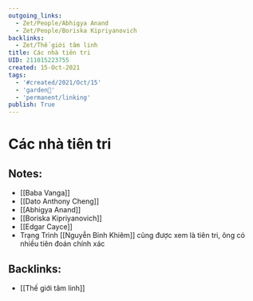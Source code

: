 ```yaml
---
outgoing_links:
  - Zet/People/Abhigya Anand
  - Zet/People/Boriska Kipriyanovich
backlinks:
  - Zet/Thế giới tâm linh
title: Các nhà tiên tri
UID: 211015223755
created: 15-Oct-2021
tags:
  - '#created/2021/Oct/15'
  - 'garden🏡'
  - 'permanent/linking'
publish: True
---
```

# Các nhà tiên tri

## Notes:
- [[Baba Vanga]]
- [[Dato Anthony Cheng]]
- [[Abhigya Anand]]
- [[Boriska Kipriyanovich]]
- [[Edgar Cayce]]
- Trạng Trình [[Nguyễn Bỉnh Khiêm]] cũng được xem là tiên tri, ông có nhiều tiên đoán chính xác

## Backlinks:
- [[Thế giới tâm linh]]
